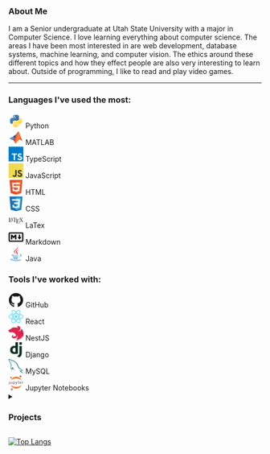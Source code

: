 ### About Me

I am a Senior undergraduate at Utah State University with a major in Computer Science. I love learning everything about computer science. The areas I have been most interested in are web development, database systems, machine learning, and computer vision. The ethics around these different topics and how they effect people are also very interesting to learn about. Outside of programming, I like to read and play video games.

---

### Languages I've used the most:
<div>
	<img 
		 src="https://github.com/devicons/devicon/blob/master/icons/python/python-original.svg"
		 title="Python"
		 alt="Python"
		 width="30"
		 heigth="30"
	/> Python
</div>

<div>
	<img
		src="https://github.com/devicons/devicon/blob/master/icons/matlab/matlab-original.svg"
		title="MATLAB"
		alt="MATLAB"
		width="30"
		heigth="30"
	/> MATLAB
</div>

<div>
	<img
		src="https://github.com/devicons/devicon/blob/master/icons/typescript/typescript-original.svg"
		title="TypeScript"
		alt="TypeScript"
		width="30"
		heigth="30"
	/> TypeScript
</div>

<div>
	<img
		src="https://github.com/devicons/devicon/blob/master/icons/javascript/javascript-original.svg"
		title="JavaScript"
		alt="JavaScript"
		width="30"
		heigth="30"
	/> JavaScript
</div>

<div>
	<img
		src="https://github.com/devicons/devicon/blob/master/icons/html5/html5-original.svg"
		title="HTML"
		alt="HTML"
		width="30"
		heigth="30"
	/> HTML
</div>

<div>
	<img
		src="https://github.com/devicons/devicon/blob/master/icons/css3/css3-original.svg"
		title="CSS"
		alt="CSS"
		width="30"
		heigth="30"
	/> CSS
</div>

<div>
	<img
		src="https://github.com/devicons/devicon/blob/master/icons/latex/latex-original.svg"
		title="LaTex"
		alt="LaTex"
		width="30"
		heigth="30"
	/> LaTex
</div>

<div>
	<img
		src="https://github.com/devicons/devicon/blob/master/icons/markdown/markdown-original.svg"
		title="Markdown"
		alt="Markdown"
		width="30"
		heigth="30"
	/> Markdown
</div>

<div>
	<img
		src="https://github.com/devicons/devicon/blob/master/icons/java/java-original.svg"
		title="Java"
		alt="Java"
		width="30"
		heigth="30"
	/> Java
</div>

### Tools I've worked with:

<div>
	<img
		src="https://github.com/devicons/devicon/blob/master/icons/github/github-original.svg"
		title="GitHub"
		alt="GitHub"
		width="30"
		heigth="30"
	/> GitHub
</div>

<div>
	<img
		src="https://github.com/devicons/devicon/blob/master/icons/react/react-original.svg"
		title="React"
		alt="React"
		width="30"
		heigth="30"
	/> React
</div>

<div>
	<img
		src="https://github.com/devicons/devicon/blob/master/icons/nestjs/nestjs-plain.svg"
		title="NestJS"
		alt="NestJS"
		width="30"
		heigth="30"
	/> NestJS
</div>

<div>
	<img
		src="https://github.com/devicons/devicon/blob/master/icons/django/django-plain.svg"
		title="DJango"
		alt="Django"
		width="30"
		heigth="30"
	/> Django
</div>

<div>
	<img
		src="https://github.com/devicons/devicon/blob/master/icons/mysql/mysql-plain.svg"
		title="MySQL"
		alt="MySQL"
		width="30"
		heigth="30"
	/> MySQL
</div>

<div>
	<img
		src="https://github.com/devicons/devicon/blob/master/icons/jupyter/jupyter-original-wordmark.svg"
		title="Jupyter Notebooks"
		alt="Jupyter Notebooks"
		width="30"
		heigth="30"
	/> Jupyter Notebooks
</div>

<!-- - React
- NestJS
- DJango
- ROS
- MySQL
- Jupyter Notebooks
- SciKit-Learn and Pandas -->

<details>
	<summary>
		<h3>Projects</h3>
	</summary>
</details>


  [![Top Langs](https://github-readme-stats.vercel.app/api/top-langs/?username=skal-chin&layout=compact&theme=vision-friendly-dark)](https://github.com/skal-chin/github-readme-stats)

<!--
**skal-chin/skal-chin** is a ✨ _special_ ✨ repository because its `README.md` (this file) appears on your GitHub profile.

Here are some ideas to get you started:

- 🔭 I’m currently working on ...
- 🌱 I’m currently learning ...
- 👯 I’m looking to collaborate on ...
- 🤔 I’m looking for help with ...
- 💬 Ask me about ...
- 📫 How to reach me: ...
- 😄 Pronouns: ...
- ⚡ Fun fact: ...
-->
